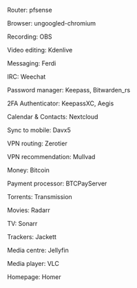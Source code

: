Router: pfsense

Browser: ungoogled-chromium

Recording: OBS

Video editing: Kdenlive

Messaging: Ferdi

IRC: Weechat

Password manager:  Keepass, Bitwarden_rs

2FA Authenticator: KeepassXC, Aegis

Calendar & Contacts: Nextcloud

Sync to mobile: Davx5

VPN routing: Zerotier

VPN recommendation: Mullvad

Money: Bitcoin

Payment processor: BTCPayServer

Torrents: Transmission

Movies: Radarr

TV: Sonarr

Trackers: Jackett

Media centre: Jellyfin

Media player: VLC

Homepage: Homer
